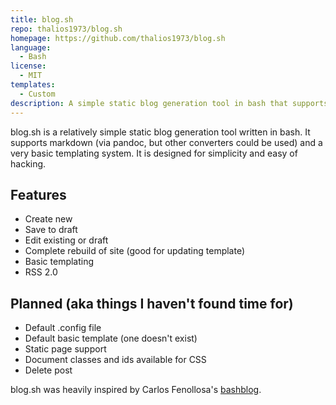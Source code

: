 ```yaml
---
title: blog.sh
repo: thalios1973/blog.sh
homepage: https://github.com/thalios1973/blog.sh
language:
  - Bash
license:
  - MIT
templates:
  - Custom
description: A simple static blog generation tool in bash that supports markdown.
---
```



blog.sh is a relatively simple static blog generation tool written in bash. It supports markdown (via pandoc, but other converters could be used) and a very basic templating system. It is designed for simplicity and easy of hacking.

## Features

- Create new
- Save to draft
- Edit existing or draft
- Complete rebuild of site (good for updating template)
- Basic templating
- RSS 2.0

## Planned (aka things I haven't found time for)

- Default .config file
- Default basic template (one doesn't exist)
- Static page support
- Document classes and ids available for CSS
- Delete post

blog.sh was heavily inspired by Carlos Fenollosa's [bashblog](https://github.com/cfenollosa/bashblog).
